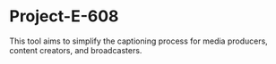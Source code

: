 # Project-E-608
This tool aims to simplify the captioning process for media producers, content creators, and broadcasters.
